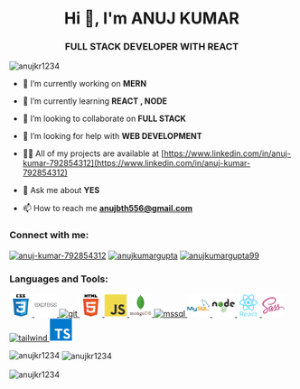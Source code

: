 <h1 align="center">Hi 👋, I'm ANUJ KUMAR</h1>
<h3 align="center">FULL STACK DEVELOPER WITH REACT</h3>

<p align="left"> <img src="https://komarev.com/ghpvc/?username=anujkr1234&label=Profile%20views&color=0e75b6&style=flat" alt="anujkr1234" /> </p>

- 🔭 I’m currently working on **MERN**

- 🌱 I’m currently learning **REACT , NODE**

- 👯 I’m looking to collaborate on **FULL STACK**

- 🤝 I’m looking for help with **WEB DEVELOPMENT**

- 👨‍💻 All of my projects are available at [https://www.linkedin.com/in/anuj-kumar-792854312](https://www.linkedin.com/in/anuj-kumar-792854312)

- 💬 Ask me about **YES**

- 📫 How to reach me **anujbth556@gmail.com**

<h3 align="left">Connect with me:</h3>
<p align="left">
<a href="https://linkedin.com/in/anuj-kumar-792854312" target="blank"><img align="center" src="https://raw.githubusercontent.com/rahuldkjain/github-profile-readme-generator/master/src/images/icons/Social/linked-in-alt.svg" alt="anuj-kumar-792854312" height="30" width="40" /></a>
<a href="https://fb.com/anujkumargupta" target="blank"><img align="center" src="https://raw.githubusercontent.com/rahuldkjain/github-profile-readme-generator/master/src/images/icons/Social/facebook.svg" alt="anujkumargupta" height="30" width="40" /></a>
<a href="https://instagram.com/anujkumargupta99" target="blank"><img align="center" src="https://raw.githubusercontent.com/rahuldkjain/github-profile-readme-generator/master/src/images/icons/Social/instagram.svg" alt="anujkumargupta99" height="30" width="40" /></a>
</p>

<h3 align="left">Languages and Tools:</h3>
<p align="left"> <a href="https://www.w3schools.com/css/" target="_blank" rel="noreferrer"> <img src="https://raw.githubusercontent.com/devicons/devicon/master/icons/css3/css3-original-wordmark.svg" alt="css3" width="40" height="40"/> </a> <a href="https://expressjs.com" target="_blank" rel="noreferrer"> <img src="https://raw.githubusercontent.com/devicons/devicon/master/icons/express/express-original-wordmark.svg" alt="express" width="40" height="40"/> </a> <a href="https://git-scm.com/" target="_blank" rel="noreferrer"> <img src="https://www.vectorlogo.zone/logos/git-scm/git-scm-icon.svg" alt="git" width="40" height="40"/> </a> <a href="https://www.w3.org/html/" target="_blank" rel="noreferrer"> <img src="https://raw.githubusercontent.com/devicons/devicon/master/icons/html5/html5-original-wordmark.svg" alt="html5" width="40" height="40"/> </a> <a href="https://developer.mozilla.org/en-US/docs/Web/JavaScript" target="_blank" rel="noreferrer"> <img src="https://raw.githubusercontent.com/devicons/devicon/master/icons/javascript/javascript-original.svg" alt="javascript" width="40" height="40"/> </a> <a href="https://www.mongodb.com/" target="_blank" rel="noreferrer"> <img src="https://raw.githubusercontent.com/devicons/devicon/master/icons/mongodb/mongodb-original-wordmark.svg" alt="mongodb" width="40" height="40"/> </a> <a href="https://www.microsoft.com/en-us/sql-server" target="_blank" rel="noreferrer"> <img src="https://www.svgrepo.com/show/303229/microsoft-sql-server-logo.svg" alt="mssql" width="40" height="40"/> </a> <a href="https://www.mysql.com/" target="_blank" rel="noreferrer"> <img src="https://raw.githubusercontent.com/devicons/devicon/master/icons/mysql/mysql-original-wordmark.svg" alt="mysql" width="40" height="40"/> </a> <a href="https://nodejs.org" target="_blank" rel="noreferrer"> <img src="https://raw.githubusercontent.com/devicons/devicon/master/icons/nodejs/nodejs-original-wordmark.svg" alt="nodejs" width="40" height="40"/> </a> <a href="https://reactjs.org/" target="_blank" rel="noreferrer"> <img src="https://raw.githubusercontent.com/devicons/devicon/master/icons/react/react-original-wordmark.svg" alt="react" width="40" height="40"/> </a> <a href="https://sass-lang.com" target="_blank" rel="noreferrer"> <img src="https://raw.githubusercontent.com/devicons/devicon/master/icons/sass/sass-original.svg" alt="sass" width="40" height="40"/> </a> <a href="https://tailwindcss.com/" target="_blank" rel="noreferrer"> <img src="https://www.vectorlogo.zone/logos/tailwindcss/tailwindcss-icon.svg" alt="tailwind" width="40" height="40"/> </a> <a href="https://www.typescriptlang.org/" target="_blank" rel="noreferrer"> <img src="https://raw.githubusercontent.com/devicons/devicon/master/icons/typescript/typescript-original.svg" alt="typescript" width="40" height="40"/> </a> </p>

<p><img align="left" src="https://github-readme-stats.vercel.app/api/top-langs?username=anujkr1234&show_icons=true&locale=en&layout=compact" alt="anujkr1234" /></p>

<p>&nbsp;<img align="center" src="https://github-readme-stats.vercel.app/api?username=anujkr1234&show_icons=true&locale=en" alt="anujkr1234" /></p>

<p><img align="center" src="https://github-readme-streak-stats.herokuapp.com/?user=anujkr1234&" alt="anujkr1234" /></p>

